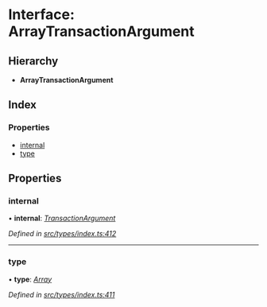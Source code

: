 # Interface: ArrayTransactionArgument

## Hierarchy

* **ArrayTransactionArgument**

## Index

### Properties

* [internal](_src_types_index_.arraytransactionargument.md#internal)
* [type](_src_types_index_.arraytransactionargument.md#type)

## Properties

###  internal

• **internal**: *[TransactionArgument](../modules/_src_types_index_.md#transactionargument)*

*Defined in [src/types/index.ts:412](https://github.com/PolymathNetwork/polymesh-sdk/blob/6f0a424/src/types/index.ts#L412)*

___

###  type

• **type**: *[Array](../enums/_src_types_index_.transactionargumenttype.md#array)*

*Defined in [src/types/index.ts:411](https://github.com/PolymathNetwork/polymesh-sdk/blob/6f0a424/src/types/index.ts#L411)*

